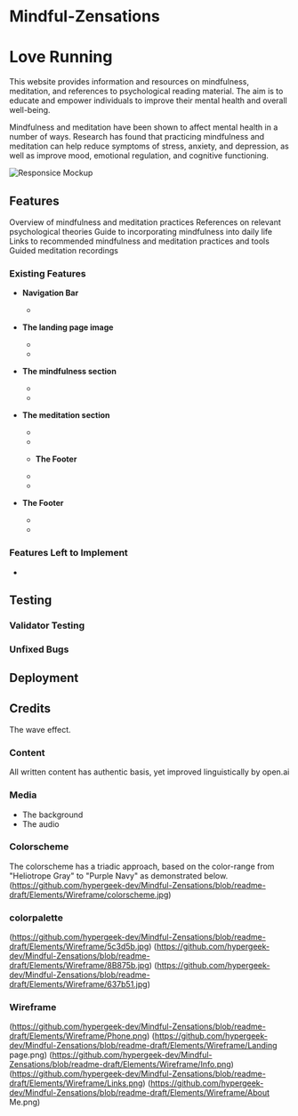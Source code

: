 # Mindful-Zensations


# Love Running

This website provides information and resources on mindfulness, meditation, and references to psychological reading material. The aim is to educate and empower individuals to improve their mental health and overall well-being.

Mindfulness and meditation have been shown to affect mental health in a number of ways. Research has found that practicing mindfulness and meditation can help reduce symptoms of stress, anxiety, and depression, as well as improve mood, emotional regulation, and cognitive functioning.

![Responsice Mockup](https://github.com/lucyrush/readme-template/blob/master/media/love_running_mockup.png)

## Features 

Overview of mindfulness and meditation practices
References on relevant psychological theories
Guide to incorporating mindfulness into daily life
Links to recommended mindfulness and meditation practices and tools
Guided meditation recordings


### Existing Features

- __Navigation Bar__

  - 

- __The landing page image__

  - 
  - 


- __The mindfulness section__

  - 
  - 


- __The meditation section__

  - 
  - 

  - __The Footer__ 

  - 
  -


- __The Footer__ 

  - 
  -




### Features Left to Implement

- 

## Testing 



### Validator Testing 



### Unfixed Bugs



## Deployment



## Credits 

The wave effect. 


### Content 

All written content has authentic basis, yet improved linguistically by open.ai

### Media


- The background
- The audio

### Colorscheme

The colorscheme has a triadic approach, based on the color-range from "Heliotrope Gray" to "Purple Navy" as demonstrated below.
(https://github.com/hypergeek-dev/Mindful-Zensations/blob/readme-draft/Elements/Wireframe/colorscheme.jpg)

### colorpalette

(https://github.com/hypergeek-dev/Mindful-Zensations/blob/readme-draft/Elements/Wireframe/5c3d5b.jpg)
(https://github.com/hypergeek-dev/Mindful-Zensations/blob/readme-draft/Elements/Wireframe/8B875b.jpg)
(https://github.com/hypergeek-dev/Mindful-Zensations/blob/readme-draft/Elements/Wireframe/637b51.jpg)

### Wireframe

(https://github.com/hypergeek-dev/Mindful-Zensations/blob/readme-draft/Elements/Wireframe/Phone.png)
(https://github.com/hypergeek-dev/Mindful-Zensations/blob/readme-draft/Elements/Wireframe/Landing page.png)
(https://github.com/hypergeek-dev/Mindful-Zensations/blob/readme-draft/Elements/Wireframe/Info.png)
(https://github.com/hypergeek-dev/Mindful-Zensations/blob/readme-draft/Elements/Wireframe/Links.png)
(https://github.com/hypergeek-dev/Mindful-Zensations/blob/readme-draft/Elements/Wireframe/About Me.png)

